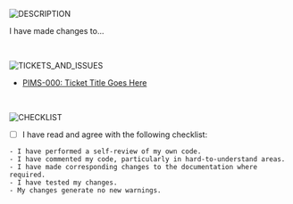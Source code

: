 ![DESCRIPTION]
<!-- Please include a summary of the changes. -->

I have made changes to...

<br />

![TICKETS_AND_ISSUES]
<!-- Please list all jira tickets and github issues associated with this pull request. -->

- [PIMS-000: Ticket Title Goes Here](https://apps.itsm.gov.bc.ca/jira/browse/PIMS-000)


<br />

![CHECKLIST]

- [ ] I have read and agree with the following checklist:

```
- I have performed a self-review of my own code.  
- I have commented my code, particularly in hard-to-understand areas.  
- I have made corresponding changes to the documentation where required.  
- I have tested my changes.  
- My changes generate no new warnings.  
```

<!-- REFERENCES -->
[DESCRIPTION]: https://img.shields.io/badge/description-orange?style=for-the-badge
[TICKETS_AND_ISSUES]: https://img.shields.io/badge/tickets_&_issues-blue?style=for-the-badge
[CHECKLIST]: https://img.shields.io/badge/checklist-gold?style=for-the-badge